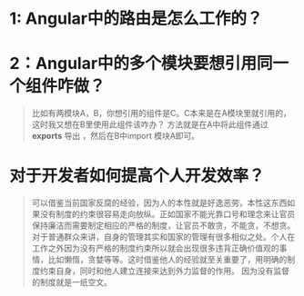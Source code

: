 # 1: Angular中的路由是怎么工作的？

# 2：Angular中的多个模块要想引用同一个组件咋做？
> 比如有两模块A，B，你想引用的组件是C。C本来是在A模块里就引用的，这时我又想在B里使用此组件该咋办？ 方法就是在A中将此组件通过 **exports** 导出 ，然后在B中import 模块A即可。

# 对于开发者如何提高个人开发效率？
>  可以借鉴当前国家反腐的经验，因为人的本性就是好逸恶劳，本性这东西如果没有制度的约束很容易走向放纵。正如国家不能光靠口号和理念来让官员保持廉洁而需要制定相应的严格的制度，让官员不敢贪，不能贪，不想贪。对于普通群众来讲，自身的管理其实和国家的管理有很多相似之处。个人在工作之外因为没有严格的制度约束所以就会出现很多违背正确价值观的事情，比如懒惰，贪婪等等。这时借鉴他人的经验就至关重要了，用明确的制度约束自身，同时和他人建立连接来达到外力监督的作用。 因为没有监督的制度就是一纸空文。
